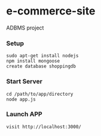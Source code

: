# e-commerce-site
ADBMS project

### Setup
````
sudo apt-get install nodejs
npm install mongoose 
create database shoppingdb 
````
### Start Server
```
cd /path/to/app/directory
node app.js
```

### Launch APP
```
visit http://localhost:3000/
```
